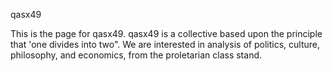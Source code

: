 qasx49

This is the page for qasx49. qasx49 is a collective based upon the principle that 'one divides into two". 
We are interested in analysis of politics, culture, philosophy, and economics, from the proletarian class stand.


